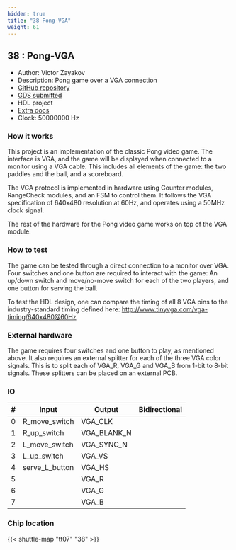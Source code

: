 ```yaml
---
hidden: true
title: "38 Pong-VGA"
weight: 61
---
```


## 38 : Pong-VGA

* Author: Victor Zayakov
* Description: Pong game over a VGA connection
* [GitHub repository](https://github.com/vzayakov/tt07-pong-vga)
* [GDS submitted](https://github.com/vzayakov/tt07-pong-vga/actions/runs/9332769388)
* HDL project
* [Extra docs]()
* Clock: 50000000 Hz

<!---

This file is used to generate your project datasheet. Please fill in the information below and delete any unused
sections.

You can also include images in this folder and reference them in the markdown. Each image must be less than
512 kb in size, and the combined size of all images must be less than 1 MB.
-->


### How it works

This project is an implementation of the classic Pong video game. The
interface is VGA, and the game will be displayed when connected to a
monitor using a VGA cable. This includes all elements of the game:
the two paddles and the ball, and a scoreboard.

The VGA protocol is implemented in hardware using Counter modules,
RangeCheck modules, and an FSM to control them. It follows the VGA specification
of 640x480 resolution at 60Hz, and operates using a 50MHz clock signal.

The rest of the hardware for the Pong video game works on top of the VGA module.

### How to test

The game can be tested through a direct connection to a monitor over VGA.
Four switches and one button are required to interact with the game:
An up/down switch and move/no-move switch for each of the two players, and one
button for serving the ball.

To test the HDL design, one can compare the timing of all 8 VGA pins to
the industry-standard timing defined here:
http://www.tinyvga.com/vga-timing/640x480@60Hz

### External hardware

The game requires four switches and one button to play, as mentioned above.
It also requires an external splitter for each of the three VGA color signals.
This is to split each of VGA_R, VGA_G and VGA_B from 1-bit to 8-bit signals.
These splitters can be placed on an external PCB.


### IO

| #             | Input    | Output   | Bidirectional   |
| ------------- | -------- | -------- | --------------- |
| 0 | R_move_switch  | VGA_CLK  |         |
| 1 | R_up_switch  | VGA_BLANK_N  |         |
| 2 | L_move_switch  | VGA_SYNC_N  |         |
| 3 | L_up_switch  | VGA_VS  |         |
| 4 | serve_L_button  | VGA_HS  |         |
| 5 |   | VGA_R  |         |
| 6 |   | VGA_G  |         |
| 7 |   | VGA_B  |         |


### Chip location

{{< shuttle-map "tt07" "38" >}}
